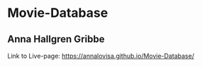 # Movie-Database
## Anna Hallgren Gribbe

Link to Live-page: https://annalovisa.github.io/Movie-Database/